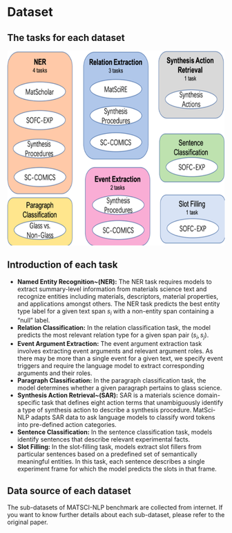 # Dataset   

## The tasks for each dataset
<img src="https://github.com/BangLab-UdeM-Mila/NLP4MatSci-ACL23/blob/main/dataset/dataset.png" width="800" height="450" alt="图片加载失败时，显示这段字"/>  

## Introduction of each task
- **Named Entity Recognition~(NER):** The NER task requires models to extract summary-level information from materials science text and recognize entities including materials, descriptors, material properties, and applications amongst others. The NER task predicts the best entity type label for a given text span $s_i$ with a non-entity span containing a “null” label. 
- **Relation Classification:** In the relation classification task, the model predicts the most relevant relation type for a given span pair $(s_i, s_j)$. 
- **Event Argument Extraction:** The event argument extraction task involves extracting event arguments and relevant argument roles. As there may be more than a single event for a given text, we specify event triggers and require the language model to extract corresponding arguments and their roles. 
- **Paragraph Classification:** In the paragraph classification task, the model determines whether a given paragraph pertains to glass science.
- **Synthesis Action Retrieval~(SAR):** SAR is a materials science domain-specific task that defines eight action terms that unambiguously identify a type of synthesis action to describe a synthesis procedure. MatSci-NLP adapts SAR data to ask language models to classify word tokens into pre-defined action categories.
- **Sentence Classification:** In the sentence classification task, models identify sentences that describe relevant experimental facts.
- **Slot Filling:** In the slot-filling task, models extract slot fillers from particular sentences based on a predefined set of semantically meaningful entities. In this task, each sentence describes a single experiment frame for which the model predicts the slots in that frame.

## Data source of each dataset
The sub-datasets of MATSCI-NLP benchmark are collected from internet. If you want to know further details about each sub-dataset, please refer to the original paper.
